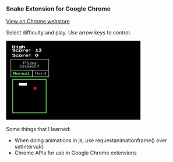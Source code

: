### Snake Extension for Google Chrome

[View on Chrome webstore](https://chrome.google.com/webstore/detail/snake/goicnfoaggodccboajidgdckohdpfmib)

Select difficulty and play. Use arrow keys to control.

![Screenshot](cap.jpg)

Some things that I learned:

* When doing animations in js, use requestanimationframe() over setInterval()
* Chrome APIs for use in Google Chrome extensions


